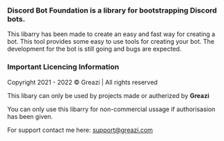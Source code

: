 ### Discord Bot Foundation is a library for bootstrapping Discord bots.

This libarry has been made to create an easy and fast way for creating a bot. This tool provides some easy to use tools for creating your bot.
The development for the bot is still going and bugs are expected.

### Important Licencing Information

Copyright 2021 - 2022 © Greazi | All rights reserved

This libary can only be used by projects made or autherized by **Greazi**

You can only use this libarry for non-commercial ussage if authorisasion has been given.

For support contact me here: support@greazi.com
